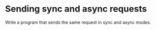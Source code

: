 # Sending sync and async requests
Write a program that sends the same request in sync and async modes.
